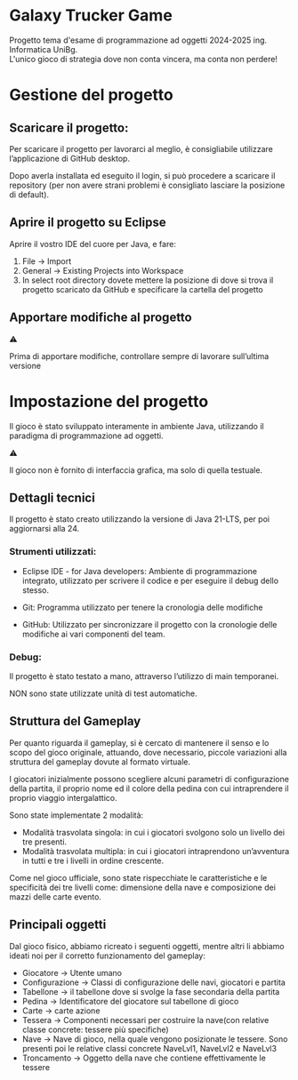 # Galaxy Trucker Game
Progetto tema d'esame di programmazione ad oggetti 2024-2025 ing. Informatica UniBg.<br />
L'unico gioco di strategia dove non conta vincera, ma conta non perdere!

# Gestione del progetto

## Scaricare il progetto:

Per scaricare il progetto per lavorarci al meglio, è consigliabile utilizzare l’applicazione di GitHub desktop. 

Dopo averla installata ed eseguito il login, si può procedere a scaricare il repository (per non avere strani problemi è consigliato lasciare la posizione di default).

## Aprire il progetto su Eclipse

Aprire il vostro IDE del cuore per Java, e fare:

1. File → Import
2. General → Existing Projects into Workspace
3. In select root directory dovete mettere la posizione di dove si trova il progetto scaricato da GitHub e specificare la cartella del progetto

## Apportare modifiche al progetto

<aside>
⚠️

Prima di apportare modifiche, controllare sempre di lavorare sull’ultima versione

</aside>


# Impostazione del progetto

Il gioco è stato sviluppato interamente in ambiente Java, utilizzando il paradigma di programmazione ad oggetti.

<aside> ⚠️

Il gioco non è fornito di interfaccia grafica, ma solo di quella testuale.

</aside>

## Dettagli tecnici

Il progetto è stato creato utilizzando la versione di Java 21-LTS, per poi aggiornarsi alla 24.

### Strumenti utilizzati:

- Eclipse IDE - for Java developers: Ambiente di programmazione integrato, utilizzato per scrivere il codice e per eseguire il debug dello stesso.
    
- Git: Programma utilizzato per tenere la cronologia delle modifiche
    
- GitHub: Utilizzato per sincronizzare il progetto con la cronologie delle modifiche ai vari componenti del team.
    

### Debug:

Il progetto è stato testato a mano, attraverso l’utilizzo di main temporanei.

NON sono state utilizzate unità di test automatiche.

  

## Struttura del Gameplay

Per quanto riguarda il gameplay, si è cercato di mantenere il senso e lo scopo del gioco originale, attuando, dove necessario, piccole variazioni alla struttura del gameplay dovute al formato virtuale.

I giocatori inizialmente possono scegliere alcuni parametri di configurazione della partita, il proprio nome ed il colore della pedina con cui intraprendere il proprio viaggio intergalattico. 

Sono state implementate 2 modalità:

- Modalità trasvolata singola: in cui i giocatori svolgono solo un livello dei tre presenti.
- Modalità trasvolata multipla: in cui i giocatori intraprendono un’avventura in tutti e tre i livelli in ordine crescente.

Come nel gioco ufficiale, sono state rispecchiate le caratteristiche e le specificità dei tre livelli come: dimensione della nave e composizione dei mazzi delle carte evento.


## Principali oggetti

Dal gioco fisico, abbiamo ricreato i seguenti oggetti, mentre altri li abbiamo ideati noi per il corretto funzionamento del gameplay:

- Giocatore -> Utente umano
- Configurazione -> Classi di configurazione delle navi, giocatori e partita
- Tabellone → il tabellone dove si svolge la fase secondaria della partita
- Pedina → Identificatore del giocatore sul tabellone di gioco
- Carte → carte azione
- Tessera → Componenti necessari per costruire la nave(con relative classe concrete: tessere più specifiche)
- Nave → Nave di gioco, nella quale vengono posizionate le tessere. Sono presenti poi le relative classi concrete NaveLvl1, NaveLvl2 e NaveLvl3
- Troncamento → Oggetto della nave che contiene effettivamente le tessere
